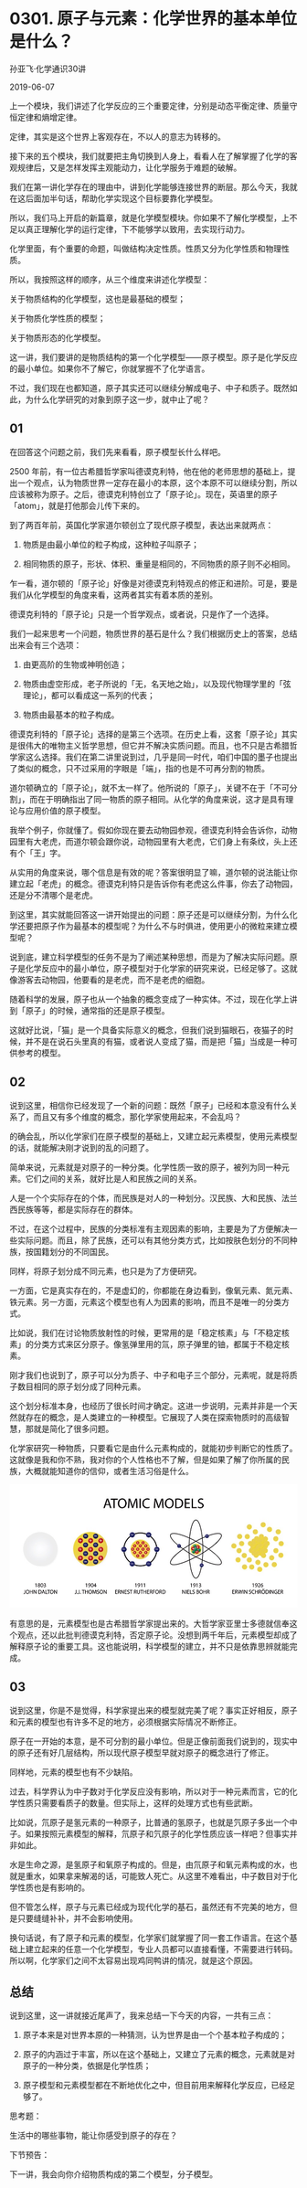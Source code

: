 # 0301. 原子与元素：化学世界的基本单位是什么？

孙亚飞·化学通识30讲

2019-06-07

上一个模块，我们讲述了化学反应的三个重要定律，分别是动态平衡定律、质量守恒定律和熵增定律。

定律，其实是这个世界上客观存在，不以人的意志为转移的。

接下来的五个模块，我们就要把主角切换到人身上，看看人在了解掌握了化学的客观规律后，又是怎样发挥主观能动力，让化学服务于难题的破解。

我们在第一讲化学存在的理由中，讲到化学能够连接世界的断层。那么今天，我就在这后面加半句话，帮助化学实现这个目标要靠化学模型。

所以，我们马上开启的新篇章，就是化学模型模块。你如果不了解化学模型，上不足以真正理解化学的运行定律，下不能够学以致用，去实现行动力。

化学里面，有个重要的命题，叫做结构决定性质。性质又分为化学性质和物理性质。

所以，我按照这样的顺序，从三个维度来讲述化学模型：

关于物质结构的化学模型，这也是最基础的模型；

关于物质化学性质的模型；

关于物质形态的化学模型。

这一讲，我们要讲的是物质结构的第一个化学模型——原子模型。原子是化学反应的最小单位。如果你不了解它，你就掌握不了化学语言。

不过，我们现在也都知道，原子其实还可以继续分解成电子、中子和质子。既然如此，为什么化学研究的对象到原子这一步，就中止了呢？

## 01

在回答这个问题之前，我们先来看看，原子模型长什么样吧。

2500 年前，有一位古希腊哲学家叫德谟克利特，他在他的老师思想的基础上，提出一个观点，认为物质世界一定存在最小的本原，这个本原不可以继续分割，所以应该被称为原子。之后，德谟克利特创立了「原子论」。现在，英语里的原子「atom」，就是打他那会儿传下来的。

到了两百年前，英国化学家道尔顿创立了现代原子模型，表达出来就两点：

1. 物质是由最小单位的粒子构成，这种粒子叫原子；

2. 相同物质的原子，形状、体积、重量是相同的，不同物质的原子则不必相同。

乍一看，道尔顿的「原子论」好像是对德谟克利特观点的修正和进阶。可是，要是我们从化学模型的角度来看，这两者其实有着本质的差别。

德谟克利特的「原子论」只是一个哲学观点，或者说，只是作了一个选择。

我们一起来思考一个问题，物质世界的基石是什么？我们根据历史上的答案，总结出来会有三个选项：

1. 由更高阶的生物或神明创造；

2. 物质由虚空形成，老子所说的「无，名天地之始」，以及现代物理学里的「弦理论」，都可以看成这一系列的代表；

3. 物质由最基本的粒子构成。

德谟克利特的「原子论」选择的是第三个选项。在历史上看，这套「原子论」其实是很伟大的唯物主义哲学思想，但它并不解决实质问题。而且，也不只是古希腊哲学家这么选择。我们在第二讲里说到过，几乎是同一时代，咱们中国的墨子也提出了类似的概念，只不过采用的字眼是「端」，指的也是不可再分割的物质。

道尔顿确立的「原子论」，就不太一样了。他所说的「原子」，关键不在于「不可分割」，而在于明确指出了同一物质的原子相同。从化学的角度来说，这才是具有理论与应用价值的原子模型。

我举个例子，你就懂了。假如你现在要去动物园参观，德谟克利特会告诉你，动物园里有大老虎，而道尔顿会跟你说，动物园里有大老虎，它们身上有条纹，头上还有个「王」字。

从实用的角度来说，哪个信息是有效的呢？答案很明显了嘛，道尔顿的说法能让你建立起「老虎」的概念。德谟克利特只是告诉你有老虎这么件事，你去了动物园，还是分不清哪个是老虎。

到这里，其实就能回答这一讲开始提出的问题：原子还是可以继续分割，为什么化学还要把原子作为最基本的模型呢？为什么不与时俱进，使用更小的微粒来建立模型呢？

说到底，建立科学模型的任务不是为了阐述某种思想，而是为了解决实际问题。原子是化学反应中的最小单位，原子模型对于化学家的研究来说，已经足够了。这就像游客去动物园，他要看的是老虎，而不是老虎的细胞。

随着科学的发展，原子也从一个抽象的概念变成了一种实体。不过，现在化学上讲到「原子」的时候，通常指的还是原子模型。

这就好比说，「猫」是一个具备实际意义的概念，但我们说到猫眼石，夜猫子的时候，并不是在说石头里真的有猫，或者说人变成了猫，而是把「猫」当成是一种可供参考的模型。

## 02

说到这里，相信你已经发现了一个新的问题：既然「原子」已经和本意没有什么关系了，而且又有多个维度的概念，那化学家使用起来，不会乱吗？

的确会乱，所以化学家们在原子模型的基础上，又建立起元素模型，使用元素模型的话，就能解决刚才说到的乱的问题了。

简单来说，元素就是对原子的一种分类。化学性质一致的原子，被列为同一种元素。它们之间的关系，就好比是人和民族之间的关系。

人是一个个实际存在的个体，而民族是对人的一种划分。汉民族、大和民族、法兰西民族等等，都是实际存在的群体。

不过，在这个过程中，民族的分类标准有主观因素的影响，主要是为了方便解决一些实际问题。而且，除了民族，还可以有其他分类方式，比如按肤色划分的不同种族，按国籍划分的不同国民。

同样，将原子划分成不同元素，也只是为了方便研究。

一方面，它是真实存在的，不是虚幻的，你都能在身边看到，像氧元素、氮元素、铁元素。另一方面，元素这个模型也有人为因素的影响，而且不是唯一的分类方式。

比如说，我们在讨论物质放射性的时候，更常用的是「稳定核素」与「不稳定核素」的分类方式来区分原子。像氢弹里用的氚，原子弹里的铀，都属于不稳定核素。

刚才我们也说到了，原子可以分为质子、中子和电子三个部分，元素呢，就是将质子数目相同的原子划分成了同种元素。

这个划分标准本身，也经历了很长时间才确定。这进一步说明，元素并非是一个天然就存在的概念，是人类建立的一种模型。它展现了人类在探索物质时的高级智慧，那就是简化了很多问题。

化学家研究一种物质，只要看它是由什么元素构成的，就能初步判断它的性质了。这就像是我和你不熟，我对你的个人性格也不了解，但是如果了解了你所属的民族，大概就能知道你的信仰，或者生活习俗是什么。

![](./res/2019082.jpg)

有意思的是，元素模型也是古希腊哲学家提出来的。大哲学家亚里士多德就信奉这个观点，还以此批判德谟克利特，否定原子论。没想到两千年后，元素模型却成了解释原子论的重要工具。这也能说明，科学模型的建立，并不只是依靠思辨就能完成。

## 03

说到这里，你是不是觉得，科学家提出来的模型就完美了呢？事实正好相反，原子和元素的模型也有许多不足的地方，必须根据实际情况不断修正。

原子在一开始的本意，是不可分割的最小单位。但是正像前面我们说到的，现实中的原子还有好几层结构，所以现代原子模型早就对原子的概念进行了修正。

同样地，元素的模型也有不少缺陷。

过去，科学界认为中子数对于化学反应没有影响，所以对于一种元素而言，它的化学性质只需要看质子的数量。但实际上，这样的处理方式也有些武断。

比如说，氘原子是氢元素的一种原子，比普通的氢原子，也就是氕原子多出一个中子。如果按照元素模型的解释，氘原子和氕原子的化学性质应该一样吧？但事实并非如此。

水是生命之源，是氢原子和氧原子构成的。但是，由氘原子和氧元素构成的水，也就是重水，如果拿来解渴的话，可能致人死亡。从这里不难看出，中子数目对于化学性质也是有影响的。

但不管怎么样，原子与元素已经成为现代化学的基石，虽然还有不完美的地方，但是只要缝缝补补，并不会影响使用。

换句话说，有了原子和元素的模型，化学家们就掌握了同一套工作语言。在这个基础上建立起来的任意一个化学模型，专业人员都可以直接看懂，不需要进行转码。所以啊，化学家们之间不太容易出现鸡同鸭讲的情况，就是这个原因。

## 总结

说到这里，这一讲就接近尾声了，我来总结一下今天的内容，一共有三点：

1. 原子本来是对世界本原的一种猜测，认为世界是由一个个基本粒子构成的；

2. 原子的内涵过于丰富，所以在这个基础上，又建立了元素的概念，元素就是对原子的一种分类，依据是化学性质；

3. 原子模型和元素模型都在不断地优化之中，但目前用来解释化学反应，已经足够了。

思考题：

生活中的哪些事物，能让你感受到原子的存在？

下节预告：

下一讲，我会向你介绍物质构成的第二个模型，分子模型。